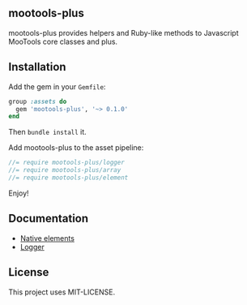 ## mootools-plus

mootools-plus provides helpers and Ruby-like methods to Javascript MooTools core classes and plus.

## Installation

Add the gem in your `Gemfile`:
```ruby
group :assets do
  gem 'mootools-plus', '~> 0.1.0'
end
```

Then `bundle install` it.

Add mootools-plus to the asset pipeline:

```javascript
//= require mootools-plus/logger
//= require mootools-plus/array
//= require mootools-plus/element
```

Enjoy!

## Documentation

* [Native elements](https://github.com/caedes/mootools-plus/wiki/Native-elements)
* [Logger](https://github.com/caedes/mootools-plus/wiki/Logger)

## License

This project uses MIT-LICENSE.
